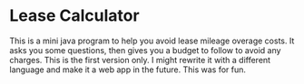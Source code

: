 Lease Calculator
========

This is a mini java program to help you avoid lease mileage overage costs.
It asks you some questions, then gives you a budget to follow to avoid any charges.
This is the first version only. I might rewrite it with a different language and make it a web app in the future.
This was for fun.
